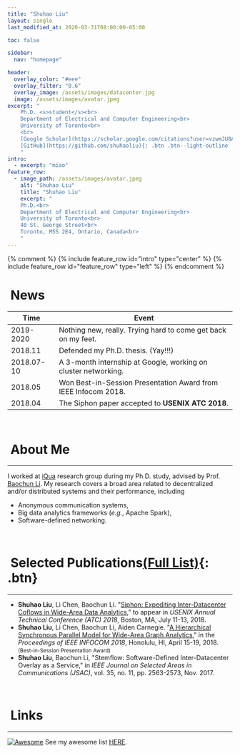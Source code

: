 ```yaml
---
title: "Shuhao Liu"
layout: single
last_modified_at: 2020-03-31T08:00:00-05:00

toc: false

sidebar:
  nav: "homepage"

header:
  overlay_color: "#eee"
  overlay_filter: "0.6"
  overlay_image: /assets/images/datacenter.jpg
  image: /assets/images/avatar.jpeg
excerpt: "
    Ph.D. <s>student</s><br>
    Department of Electrical and Computer Engineering<br>
    University of Toronto<br>
    <br>
    [Google Scholar](https://scholar.google.com/citations?user=vzwmJU8AAAAJ&hl=en&oi=ao){: .btn .btn--light-outline .btn--small}
    [GitHub](https://github.com/shuhaoliu){: .btn .btn--light-outline .btn--small}
    "
intro:
  - excerpt: "miao"
feature_row:
  - image_path: /assets/images/avatar.jpeg
    alt: "Shuhao Liu"
    title: "Shuhao Liu"
    excerpt: "
    Ph.D.<br>
    Department of Electrical and Computer Engineering<br>
    University of Toronto<br>
    40 St. George Street<br>
    Toronto, M5S 2E4, Ontario, Canada<br>
    "
---
```


{% comment %}
{% include feature_row id="intro" type="center" %}
{% include feature_row id="feature_row" type="left" %}
{% endcomment %}

# <i class="fa fa-newspaper fa-fw"></i>&nbsp;News

| Time  | Event |
|-------|-------|
|2019-2020| Nothing new, really. Trying hard to come get back on my feet.
|2018.11| Defended my Ph.D. thesis. (Yay!!!)
|2018.07-10| A 3-month internship at Google, working on cluster networking.|
|2018.05| Won Best-in-Session Presentation Award from IEEE Infocom 2018.|
|2018.04| The Siphon paper accepted to **USENIX ATC 2018**.|

<br>

# <i class="fa fa-microchip fa-fw"></i>&nbsp;About Me
------------------

I worked at [iQua](iqua.ece.toronto.edu) research group during my Ph.D. study, advised by Prof. [Baochun Li](https://iqua.ece.toronto.edu/bli/index.html). My research covers a broad area related to decentralized and/or distributed systems and their performance, including
* Anonymous communication systems,
* Big data analytics frameworks (*e.g.*, Apache Spark),
* Software-defined networking.


<br>

# <i class="fa fa-book fa-fw"></i>&nbsp;Selected Publications[(Full List)](/publications){: .btn}
------------------

+ **Shuhao Liu**, Li Chen, Baochun Li. "[Siphon: Expediting Inter-Datacenter Coflows in Wide-Area Data Analytics](/assets/papers/shuhao-atc18-siphon.pdf)," to appear in *USENIX Annual Technical Conference (ATC) 2018*, Boston, MA, July 11-13, 2018.
+ **Shuhao Liu**, Li Chen, Baochun Li, Aiden Carnegie. "[A Hierarchical Synchronous Parallel Model for Wide-Area Graph Analytics](/assets/papers/shuhao-infocom18.pdf)," in the *Proceedings of IEEE INFOCOM 2018*, Honolulu, HI, April 15-19, 2018. <small>(Best-in-Session Presentation Award)</small>
+ **Shuhao Liu**, Baochun Li, "Stemflow: Software-Defined Inter-Datacenter Overlay as a Service," in *IEEE Journal on Selected Areas in Communications (JSAC)*, vol. 35, no. 11, pp. 2563-2573, Nov. 2017.

<br>

# <i class="fa fa-tasks fa-fw"></i>&nbsp;Links
------------------

[![Awesome](https://awesome.re/badge-flat.svg)](https://awesome.re) See my awesome list [HERE](/links).